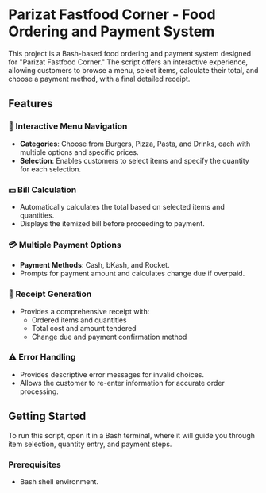 
# Parizat Fastfood Corner - Food Ordering and Payment System

This project is a Bash-based food ordering and payment system designed for "Parizat Fastfood Corner." The script offers an interactive experience, allowing customers to browse a menu, select items, calculate their total, and choose a payment method, with a final detailed receipt.

## Features

### 🛒 Interactive Menu Navigation
- **Categories**: Choose from Burgers, Pizza, Pasta, and Drinks, each with multiple options and specific prices.
- **Selection**: Enables customers to select items and specify the quantity for each selection.

### 💵 Bill Calculation
- Automatically calculates the total based on selected items and quantities.
- Displays the itemized bill before proceeding to payment.

### 💳 Multiple Payment Options
- **Payment Methods**: Cash, bKash, and Rocket.
- Prompts for payment amount and calculates change due if overpaid.

### 📄 Receipt Generation
- Provides a comprehensive receipt with:
  - Ordered items and quantities
  - Total cost and amount tendered
  - Change due and payment confirmation method

### ⚠️ Error Handling
- Provides descriptive error messages for invalid choices.
- Allows the customer to re-enter information for accurate order processing.

## Getting Started

To run this script, open it in a Bash terminal, where it will guide you through item selection, quantity entry, and payment steps.

### Prerequisites
- Bash shell environment.



